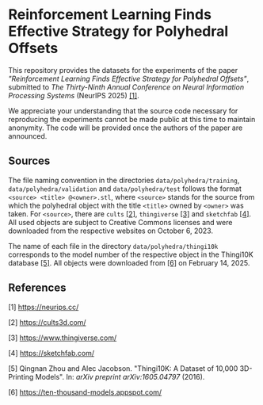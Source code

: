 # Reinforcement Learning Finds Effective Strategy for Polyhedral Offsets

This repository provides the datasets for the experiments of the paper <em>"Reinforcement Learning Finds Effective Strategy for Polyhedral Offsets"</em>, submitted to <em>The Thirty-Ninth Annual Conference on Neural Information Processing Systems</em> (NeurIPS 2025) [[1]](#1).

We appreciate your understanding that the source code necessary for reproducing the experiments cannot be made public at this time to maintain anonymity. The code will be provided once the authors of the paper are announced.

## Sources
 
The file naming convention in the directories `data/polyhedra/training`, `data/polyhedra/validation` and `data/polyhedra/test` follows the format `<source> <title> @<owner>.stl`, where `<source>` stands for the source from which the polyhedral object with the title `<title>` owned by `<owner>` was taken. For `<source>`, there are `cults` [[2]](#2), `thingiverse` [[3]](#3) and `sketchfab` [[4]](#4). All used objects are subject to Creative Commons licenses and were downloaded from the respective websites on October 6, 2023.

The name of each file in the directory `data/polyhedra/thingi10k` corresponds to the model number of the respective object in the Thingi10K database [[5]](#5). All objects were downloaded from [[6]](#6) on February 14, 2025.

## References

<a id="1">[1]</a> https://neurips.cc/

<a id="2">[2]</a> https://cults3d.com/

<a id="3">[3]</a> https://www.thingiverse.com/

<a id="4">[4]</a> https://sketchfab.com/

<a id="5">[5]</a> Qingnan Zhou and Alec Jacobson. "Thingi10K: A Dataset of 10,000 3D-Printing Models". In: <em>arXiv preprint arXiv:1605.04797</em> (2016).

<a id="6">[6]</a> https://ten-thousand-models.appspot.com/ 